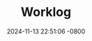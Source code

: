 ---
layout: post
title:  "Worklog"
date:   2024-11-13 22:51:06 -0800
categories: sun heliophysics 
published: true
image: dilbertworklog.webp
---